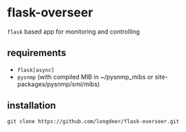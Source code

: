 flask-overseer
========
``flask`` based app for monitoring and controlling

requirements
------------
* ``flask[async]``
* ``pysnmp`` (with compiled MIB in ~/pysnmp_mibs or site-packages/pysnmp/smi/mibs)

installation
------------
``git clone https://github.com/longdeer/flask-overseer.git``
